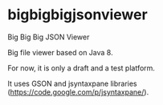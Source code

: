 bigbigbigjsonviewer
===================

Big Big Big JSON Viewer

Big file viewer based on Java 8. 


For now, it is only a draft and a test platform.


It uses GSON and jsyntaxpane libraries (https://code.google.com/p/jsyntaxpane/).
